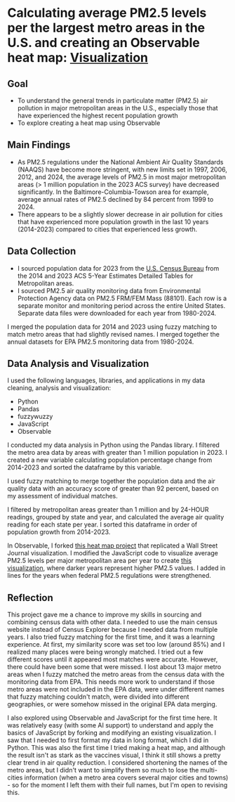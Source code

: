# Calculating average PM2.5 levels per the largest metro areas in the U.S. and creating an Observable heat map: [Visualization](https://observablehq.com/d/d4fc67b6f2c423ef)

## Goal
- To understand the general trends in particulate matter (PM2.5) air pollution in major metropolitan areas in the U.S., especially those that have experienced the highest recent population growth
- To explore creating a heat map using Observable

## Main Findings
- As PM2.5 regulations under the National Ambient Air Quality Standards (NAAQS) have become more stringent, with new limits set in 1997, 2006, 2012, and 2024, the average levels of PM2.5 in most major metropolitan areas (> 1 million population in the 2023 ACS survey) have decreased significantly. In the Baltimore-Columbia-Towson area for example, average annual rates of PM2.5 declined by 84 percent from 1999 to 2024.
- There appears to be a slightly slower decrease in air pollution for cities that have experienced more population growth in the last 10 years (2014-2023) compared to cities that experienced less growth.

## Data Collection
- I sourced population data for 2023 from the [U.S. Census Bureau](https://data.census.gov/table?q=B01003&g=010XX00US$31000M1&y=2014) from the 2014 and 2023 ACS 5-Year Estimates Detailed Tables for Metropolitan areas.
- I sourced PM2.5 air quality monitoring data from Environmental Protection Agency data on PM2.5 FRM/FEM Mass (88101). Each row is a separate monitor and monitoring period across the entire United States. Separate data files were downloaded for each year from 1980-2024.

I merged the population data for 2014 and 2023 using fuzzy matching to match metro areas that had slightly revised names. 
I merged together the annual datasets for EPA PM2.5 monitoring data from 1980-2024. 

## Data Analysis and Visualization
I used the following languages, libraries, and applications in my data cleaning, analysis and visualization: 
- Python
- Pandas
- fuzzywuzzy
- JavaScript
- Observable

I conducted my data analysis in Python using the Pandas library. I filtered the metro area data by areas with greater than 1 million population in 2023. I created a new variable calculating population percentage change from 2014-2023 and sorted the dataframe by this variable.

I used fuzzy matching to merge together the population data and the air quality data with an accuracy score of greater than 92 percent, based on my assessment of individual matches. 

I filtered by metropolitan areas greater than 1 million and by 24-HOUR readings, grouped by state and year, and calculated the average air quality reading for each state per year. 
I sorted this dataframe in order of population growth from 2014-2023.

In Observable, I forked [this heat map project](https://observablehq.com/@observablehq/plot-impact-of-vaccines) that replicated a Wall Street Journal visualization. I modified the JavaScript code to visualize average PM2.5 levels per major metropolitan area per year to create [this visualization](https://observablehq.com/d/d4fc67b6f2c423ef), where darker years represent higher PM2.5 values. I added in lines for the years when federal PM2.5 regulations were strengthened. 

## Reflection

This project gave me a chance to improve my skills in sourcing and combining census data with other data. I needed to use the main census website instead of Census Explorer because I needed data from multiple years. I also tried fuzzy matching for the first time, and it was a learning experience. At first, my similarity score was set too low (around 85%) and I realized many places were being wrongly matched. I tried out a few different scores until it appeared most matches were accurate. However, there could have been some that were missed. I lost about 13 major metro areas when I fuzzy matched the metro areas from the census data with the monitoring data from EPA. This needs more work to understand if those metro areas were not included in the EPA data, were under different names that fuzzy matching couldn't match, were divided into different geographies, or were somehow missed in the original EPA data merging.

I also explored using Observable and JavaScript for the first time here. It was relatively easy (with some AI support) to understand and apply the basics of JavaScript by forking and modifying an existing visualization. I saw that I needed to first format my data in long format, which I did in Python. This was also the first time I tried making a heat map, and although the result isn't as stark as the vaccines visual, I think it still shows a pretty clear trend in air quality reduction. I considered shortening the names of the metro areas, but I didn't want to simplify them so much to lose the multi-cities information (when a metro area covers several major cities and towns) - so for the moment I left them with their full names, but I'm open to revising this.
